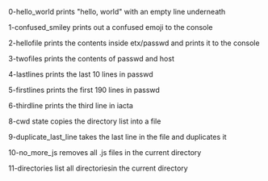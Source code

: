 0-hello_world prints "hello, world" with an empty line underneath

1-confused_smiley prints out a confused emoji to the console

2-hellofile prints the contents inside etx/passwd and prints it to the console

3-twofiles prints the contents of passwd and host

4-lastlines prints the last 10 lines in passwd

5-firstlines prints the first 190 lines in passwd

6-thirdline prints the third line in iacta

8-cwd state copies the directory list into a file

9-duplicate_last_line takes the last line in the file and duplicates it

10-no_more_js removes all .js files in the current directory

11-directories list all directoriesin the current directory
